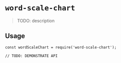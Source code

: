 # `word-scale-chart`

> TODO: description

## Usage

```
const wordScaleChart = require('word-scale-chart');

// TODO: DEMONSTRATE API
```
